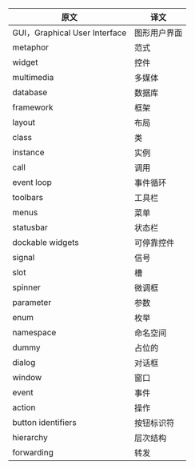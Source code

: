 | 原文                          | 译文         |
| ----------------------------- | ------------ |
| GUI，Graphical User Interface | 图形用户界面 |
| metaphor                      | 范式         |
| widget                        | 控件         |
| multimedia                    | 多媒体       |
| database                      | 数据库       |
| framework                     | 框架         |
| layout                        | 布局         |
| class                         | 类           |
| instance                      | 实例         |
| call                          | 调用         |
| event loop                    | 事件循环     |
| toolbars                      | 工具栏       |
| menus                         | 菜单         |
| statusbar                     | 状态栏       |
| dockable widgets              | 可停靠控件   |
| signal                        | 信号         |
| slot                          | 槽           |
| spinner                       | 微调框       |
| parameter                     | 参数         |
| enum                          | 枚举         |
| namespace                     | 命名空间     |
| dummy                         | 占位的       |
| dialog                        | 对话框       |
| window                        | 窗口         |
| event                         | 事件         |
| action                        | 操作         |
| button identifiers            | 按钮标识符   |
| hierarchy                     | 层次结构     |
| forwarding                    | 转发         |

